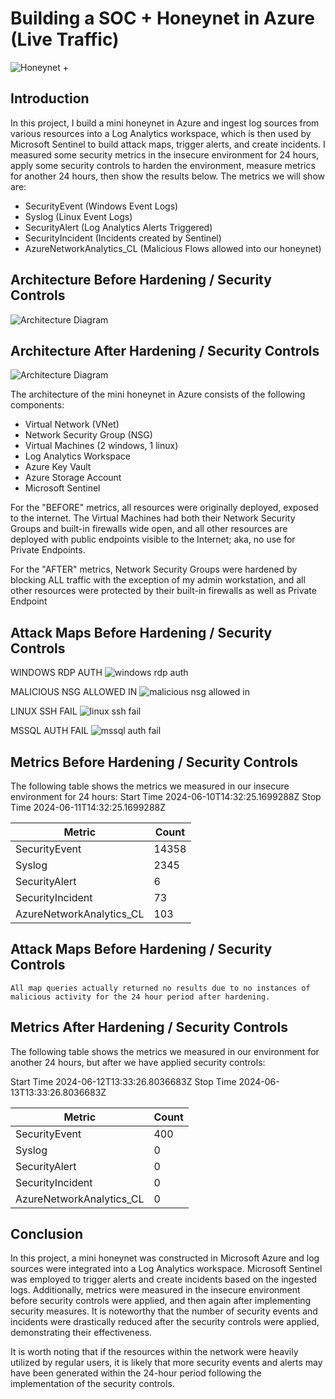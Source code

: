 # Building a SOC + Honeynet in Azure (Live Traffic)
![Honeynet +](https://github.com/goddessmoon45/Azure-SOC/assets/144558304/b0de349b-8374-46a6-942d-b85a13d34bac)


## Introduction

In this project, I build a mini honeynet in Azure and ingest log sources from various resources into a Log Analytics workspace, which is then used by Microsoft Sentinel to build attack maps, trigger alerts, and create incidents. I measured some security metrics in the insecure environment for 24 hours, apply some security controls to harden the environment, measure metrics for another 24 hours, then show the results below. The metrics we will show are:

- SecurityEvent (Windows Event Logs)
- Syslog (Linux Event Logs)
- SecurityAlert (Log Analytics Alerts Triggered)
- SecurityIncident (Incidents created by Sentinel)
- AzureNetworkAnalytics_CL (Malicious Flows allowed into our honeynet)

## Architecture Before Hardening / Security Controls
![Architecture Diagram](https://i.imgur.com/aBDwnKb.jpg)

## Architecture After Hardening / Security Controls
![Architecture Diagram](https://i.imgur.com/YQNa9Pp.jpg)

The architecture of the mini honeynet in Azure consists of the following components:

- Virtual Network (VNet)
- Network Security Group (NSG)
- Virtual Machines (2 windows, 1 linux)
- Log Analytics Workspace
- Azure Key Vault
- Azure Storage Account
- Microsoft Sentinel

For the "BEFORE" metrics, all resources were originally deployed, exposed to the internet. The Virtual Machines had both their Network Security Groups and built-in firewalls wide open, and all other resources are deployed with public endpoints visible to the Internet; aka, no use for Private Endpoints.

For the "AFTER" metrics, Network Security Groups were hardened by blocking ALL traffic with the exception of my admin workstation, and all other resources were protected by their built-in firewalls as well as Private Endpoint

## Attack Maps Before Hardening / Security Controls
WINDOWS RDP AUTH
![windows rdp auth](https://github.com/goddessmoon45/Azure-SOC/assets/144558304/d6ba9771-b783-4971-823d-74da91e2636a)

MALICIOUS NSG ALLOWED IN
![malicious nsg allowed in](https://github.com/goddessmoon45/Azure-SOC/assets/144558304/aae8aaa5-59b3-4b26-a921-50fa406aaf27)

LINUX SSH FAIL
![linux ssh fail](https://github.com/goddessmoon45/Azure-SOC/assets/144558304/d872d273-bc1c-4618-ae5e-fa7cd0491d72)

MSSQL AUTH FAIL
![mssql auth fail](https://github.com/goddessmoon45/Azure-SOC/assets/144558304/c3d56045-2338-4317-afff-712d2ba352e2)


## Metrics Before Hardening / Security Controls

The following table shows the metrics we measured in our insecure environment for 24 hours:
Start Time	2024-06-10T14:32:25.1699288Z
Stop Time	  2024-06-11T14:32:25.1699288Z

| Metric                   | Count
| ------------------------ | -----
| SecurityEvent            | 14358
| Syslog                   | 2345
| SecurityAlert            | 6
| SecurityIncident         | 73
| AzureNetworkAnalytics_CL | 103
## Attack Maps Before Hardening / Security Controls

```All map queries actually returned no results due to no instances of malicious activity for the 24 hour period after hardening.```

## Metrics After Hardening / Security Controls

The following table shows the metrics we measured in our environment for another 24 hours, but after we have applied security controls:
	
Start Time	2024-06-12T13:33:26.8036683Z
Stop Time   2024-06-13T13:33:26.8036683Z

| Metric                   | Count
| ------------------------ | -----
| SecurityEvent            | 400
| Syslog                   | 0
| SecurityAlert            | 0
| SecurityIncident         | 0
| AzureNetworkAnalytics_CL | 0

## Conclusion

In this project, a mini honeynet was constructed in Microsoft Azure and log sources were integrated into a Log Analytics workspace. Microsoft Sentinel was employed to trigger alerts and create incidents based on the ingested logs. Additionally, metrics were measured in the insecure environment before security controls were applied, and then again after implementing security measures. It is noteworthy that the number of security events and incidents were drastically reduced after the security controls were applied, demonstrating their effectiveness.

It is worth noting that if the resources within the network were heavily utilized by regular users, it is likely that more security events and alerts may have been generated within the 24-hour period following the implementation of the security controls.
